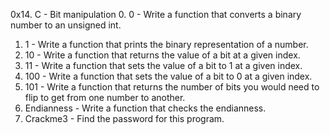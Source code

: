 0x14. C - Bit manipulation
0. 0 - Write a function that converts a binary number to an unsigned int.
1. 1 - Write a function that prints the binary representation of a number.
2. 10 - Write a function that returns the value of a bit at a given index.
3. 11 - Write a function that sets the value of a bit to 1 at a given index.
4. 100 - Write a function that sets the value of a bit to 0 at a given index.
5. 101 - Write a function that returns the number of bits you would need to flip to get from one number to another.
6. Endianness - Write a function that checks the endianness.
7. Crackme3 - Find the password for this program.

















